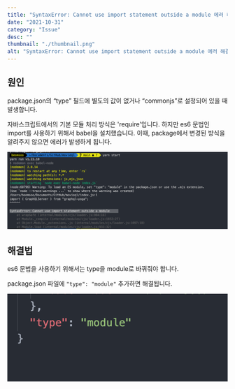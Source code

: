 ```yaml
---
title: "SyntaxError: Cannot use import statement outside a module 에러 해결법"
date: "2021-10-31"
category: "Issue"
desc: ""
thumbnail: "./thumbnail.png"
alt: "SyntaxError: Cannot use import statement outside a module 에러 해결법"
---
```


## 원인

package.json의 “type” 필드에 별도의 값이 없거나 “commonjs”로 설정되어 있을 때 발생합니다.

자바스크립트에서의 기본 모듈 처리 방식은 'require'입니다. 하지만 es6 문법인 import를 사용하기 위해서 babel을 설치했습니다. 이때, package에서 변경된 방식을 알려주지 않으면 에러가 발생하게 됩니다.

![에러화면](./thumbnail.png)

## 해결법

es6 문법을 사용하기 위해서는 type을 module로 바꿔줘야 합니다.

package.json 파일에 `"type": "module"` 추가하면 해결됩니다.

![해결법k](./2.png)

